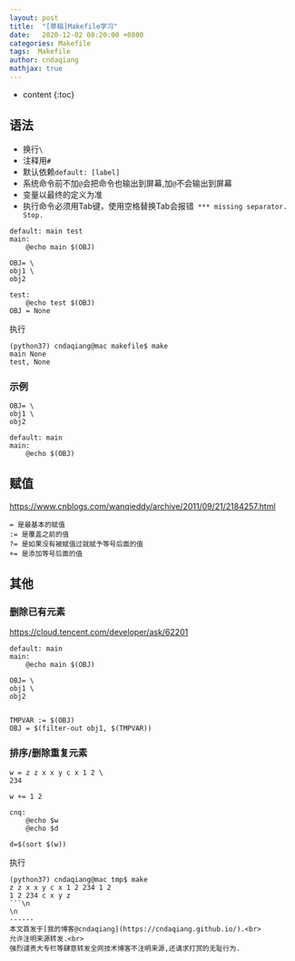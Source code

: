 ```yaml
---
layout: post
title:  "[草稿]Makefile学习"
date:   2020-12-02 08:20:00 +0800
categories: Makefile
tags:  Makefile
author: cndaqiang
mathjax: true
---
```

* content
{:toc}



## 语法
- 换行`\`
- 注释用`#`
- 默认依赖`default: [label]`
- 系统命令前不加`@`会把命令也输出到屏幕,加`@`不会输出到屏幕
- 变量以最终的定义为准
- 执行命令必须用Tab键，使用空格替换Tab会报错` *** missing separator.  Stop.`


```
default: main test
main:
	@echo main $(OBJ)

OBJ= \
obj1 \
obj2 

test:
	@echo test $(OBJ)
OBJ = None
```
执行
```
(python37) cndaqiang@mac makefile$ make
main None
test, None
```
### 示例
```
OBJ= \
obj1 \
obj2 

default: main
main:
	@echo $(OBJ)
```

## 赋值
https://www.cnblogs.com/wanqieddy/archive/2011/09/21/2184257.html

```
= 是最基本的赋值
:= 是覆盖之前的值
?= 是如果没有被赋值过就赋予等号后面的值
+= 是添加等号后面的值
```

## 其他
### 删除已有元素
https://cloud.tencent.com/developer/ask/62201
```
default: main
main:
	@echo main $(OBJ)

OBJ= \
obj1 \
obj2 


TMPVAR := $(OBJ)
OBJ = $(filter-out obj1, $(TMPVAR))
```
### 排序/删除重复元素
```
w = z z x x y c x 1 2 \
234 

w += 1 2

cnq:
	@echo $w
	@echo $d

d=$(sort $(w))
```
执行
```
(python37) cndaqiang@mac tmp$ make
z z x x y c x 1 2 234 1 2
1 2 234 c x y z
```\n
\n
------
本文首发于[我的博客@cndaqiang](https://cndaqiang.github.io/).<br>
允许注明来源转发.<br>
强烈谴责大专栏等肆意转发全网技术博客不注明来源,还请求打赏的无耻行为.
